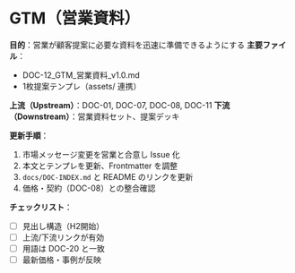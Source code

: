 # GTM（営業資料）

**目的**：営業が顧客提案に必要な資料を迅速に準備できるようにする
**主要ファイル**：  
- DOC-12_GTM_営業資料_v1.0.md  
- 1枚提案テンプレ（assets/ 連携）

**上流（Upstream）**：DOC-01, DOC-07, DOC-08, DOC-11
**下流（Downstream）**：営業資料セット、提案デッキ

**更新手順**：
1. 市場メッセージ変更を営業と合意し Issue 化
2. 本文とテンプレを更新、Frontmatter を調整
3. `docs/DOC-INDEX.md` と README のリンクを更新
4. 価格・契約（DOC-08）との整合確認

**チェックリスト**：
- [ ] 見出し構造（H2開始）  
- [ ] 上流/下流リンクが有効  
- [ ] 用語は DOC-20 と一致  
- [ ] 最新価格・事例が反映
